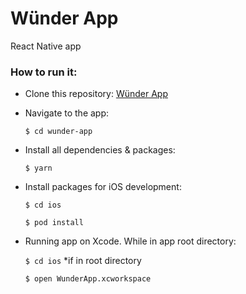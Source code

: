 # Wünder App

React Native app

### How to run it:

- Clone this repository:
  [Wünder App](https://github.com/Skylark-Creative/wunder-app)
- Navigate to the app:

  `$ cd wunder-app`

- Install all dependencies & packages:

  `$ yarn`

- Install packages for iOS development:

  `$ cd ios`

  `$ pod install`

- Running app on Xcode. While in app root directory:

  `$ cd ios` *if in root directory

  `$ open WunderApp.xcworkspace`
